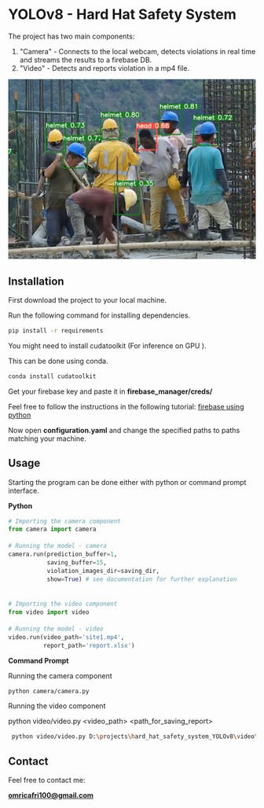 # YOLOv8 - Hard Hat Safety System

The project has two main components:

1. "Camera" - Connects to the local webcam, detects violations in real time and streams the results to a firebase DB.
2. "Video" - Detects and reports violation in a mp4 file.

![alt text](https://github.com/OmriCafri/YOLOv8_hard_hat_safety_system/blob/master/inference_results.png?raw=true)
## Installation


First download the project to your local machine.

Run the following command for installing dependencies.

```bash
pip install -r requirements
```

You might need to install cudatoolkit (For inference on GPU ).

This can be done using conda.
```bash
conda install cudatoolkit
```
Get your firebase key and paste it in **firebase_manager/creds/**

Feel free to follow the instructions in the following tutorial:
[firebase using python](https://www.analyticsvidhya.com/blog/2022/07/introduction-to-google-firebase-firestore-using-python/)


Now open **configuration.yaml** and change the specified paths to paths matching your machine.
## Usage

Starting the program can be done either with python or command prompt interface.

**Python**
```python
# Importing the camera component
from camera import camera

# Running the model - camera
camera.run(prediction_buffer=1, 
           saving_buffer=15,
           violation_images_dir=saving_dir,
           show=True) # see documentation for further explanation


# Importing the video component
from video import video

# Running the model - video
video.run(video_path='site1.mp4',
          report_path='report.xlsx')
```

**Command Prompt**

Running the camera component
```bash
python camera/camera.py
```

Running the video component

python video/video.py <video_path> <path_for_saving_report>

```bash
 python video/video.py D:\projects\hard_hat_safety_system_YOLOv8\video\site1.mp4 D:\projects\hard_hat_safety_system_YOLOv8\video\report2.xlsx
```
## Contact

Feel free to contact me:

**omricafri100@gmail.com**